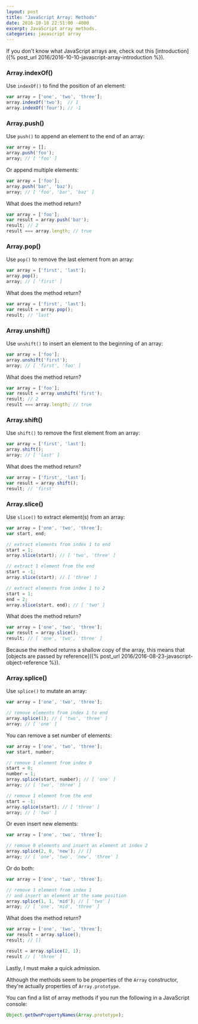 ```yaml
---
layout: post
title: "JavaScript Array: Methods"
date: 2016-10-18 22:51:00 -4000
excerpt: JavaScript array methods.
categories: javascript array
---
```


If you don't know what JavaScript arrays are, check out this [introduction]({% post_url 2016/2016-10-10-javascript-array-introduction %}).

### Array.indexOf()

Use `indexOf()` to find the position of an element:

```js
var array = ['one', 'two', 'three'];
array.indexOf('two');  // 1
array.indexOf('four'); // -1
```

### Array.push()

Use `push()` to append an element to the end of an array:

```js
var array = [];
array.push('foo');
array; // [ 'foo' ]
```

Or append multiple elements:

```js
var array = ['foo'];
array.push('bar', 'baz');
array; // [ 'foo', 'bar', 'baz' ]
```

What does the method return?

```js
var array = ['foo'];
var result = array.push('bar');
result; // 2
result === array.length; // true
```

### Array.pop()

Use `pop()` to remove the last element from an array:

```js
var array = ['first', 'last'];
array.pop();
array; // [ 'first' ]
```

What does the method return?

```js
var array = ['first', 'last'];
var result = array.pop();
result; // 'last'
```

### Array.unshift()

Use `unshift()` to insert an element to the beginning of an array:

```js
var array = ['foo'];
array.unshift('first');
array; // [ 'first', 'foo' ]
```

What does the method return?

```js
var array = ['foo'];
var result = array.unshift('first');
result; // 2
result === array.length; // true
```

### Array.shift()

Use `shift()` to remove the first element from an array:

```js
var array = ['first', 'last'];
array.shift();
array; // [ 'last' ]
```

What does the method return?

```js
var array = ['first', 'last'];
var result = array.shift();
result; // 'first'
```

### Array.slice()

Use `slice()` to extract element(s) from an array:

```js
var array = ['one', 'two', 'three'];
var start, end;

// extract elements from index 1 to end
start = 1;
array.slice(start); // [ 'two', 'three' ]

// extract 1 element from the end
start = -1;
array.slice(start); // [ 'three' ]

// extract elements from index 1 to 2
start = 1;
end = 2;
array.slice(start, end); // [ 'two' ]
```

What does the method return?

```js
var array = ['one', 'two', 'three'];
var result = array.slice();
result; // [ 'one', 'two', 'three' ]
```

Because the method returns a shallow copy of the array, this means that [objects are passed by reference]({% post_url 2016/2016-08-23-javascript-object-reference %}).

### Array.splice()

Use `splice()` to mutate an array:

```js
var array = ['one', 'two', 'three'];

// remove elements from index 1 to end
array.splice(1); // [ 'two', 'three' ]
array; // [ 'one' ]
```

You can remove a set number of elements:

```js
var array = ['one', 'two', 'three'];
var start, number;

// remove 1 element from index 0
start = 0;
number = 1;
array.splice(start, number); // [ 'one' ]
array; // [ 'two', 'three' ]

// remove 1 element from the end
start = -1;
array.splice(start); // [ 'three' ]
array; // [ 'two' ]
```

Or even insert new elements:

```js
var array = ['one', 'two', 'three'];

// remove 0 elements and insert an element at index 2
array.splice(2, 0, 'new'); // []
array; // [ 'one', 'two', 'new', 'three' ]
```

Or do both:

```js
var array = ['one', 'two', 'three'];

// remove 1 element from index 1
// and insert an element at the same position
array.splice(1, 1, 'mid'); // [ 'two' ]
array; // [ 'one', 'mid', 'three' ]
```

What does the method return?

```js
var array = ['one', 'two', 'three'];
var result = array.splice();
result; // []

result = array.splice(2, 1);
result // [ 'three' ]
```

Lastly, I must make a quick admission.

Although the methods seem to be properties of the `Array` constructor, they're actually properties of `Array.prototype`.

You can find a list of array methods if you run the following in a JavaScript console:

```js
Object.getOwnPropertyNames(Array.prototype);
```
